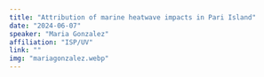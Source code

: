 ```yaml
---
title: "Attribution of marine heatwave impacts in Pari Island"
date: "2024-06-07"
speaker: "Maria Gonzalez"
affiliation: "ISP/UV"
link: ""
img: "mariagonzalez.webp"
---
```

